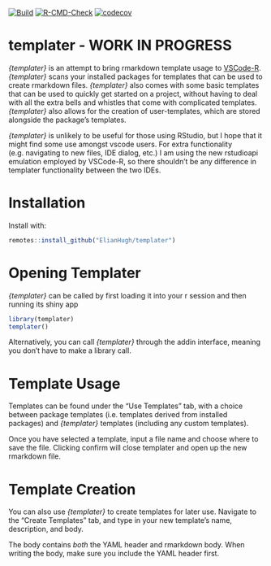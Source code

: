 
<!-- badges: start -->

[![Build](https://travis-ci.com/ElianHugh/templater.svg?token=gH35B76qsVbgqgsMRb83&branch=master)](https://travis-ci.com/ElianHugh/templater)
[![R-CMD-Check](https://github.com/ElianHugh/templater/workflows/R-CMD-check/badge.svg)](https://github.com/ElianHugh/templater/actions)
[![codecov](https://codecov.io/gh/ElianHugh/templater/branch/master/graph/badge.svg?token=7BXS4HSBDX)](https://codecov.io/gh/ElianHugh/templater)
<!-- badges: end -->

# templater - WORK IN PROGRESS

*{templater}* is an attempt to bring rmarkdown template usage to
[VSCode-R](https://github.com/Ikuyadeu/vscode-R). *{templater}* scans
your installed packages for templates that can be used to create
rmarkdown files. *{templater}* also comes with some basic templates that
can be used to quickly get started on a project, without having to deal
with all the extra bells and whistles that come with complicated
templates. *{templater}* also allows for the creation of user-templates,
which are stored alongside the package’s templates.

*{templater}* is unlikely to be useful for those using RStudio, but I
hope that it might find some use amongst vscode users. For extra
functionality (e.g. navigating to new files, IDE dialog, etc.) I am
using the new rstudioapi emulation employed by VSCode-R, so there
shouldn’t be any difference in templater functionality between the two
IDEs.

# Installation

Install with:

``` r
remotes::install_github("ElianHugh/templater")
```

# Opening Templater

*{templater}* can be called by first loading it into your r session and
then running its shiny app

``` r
library(templater)
templater()
```

Alternatively, you can call *{templater}* through the addin interface,
meaning you don’t have to make a library call.

# Template Usage

Templates can be found under the “Use Templates” tab, with a choice
between package templates (i.e. templates derived from installed
packages) and *{templater}* templates (including any custom templates).

Once you have selected a template, input a file name and choose where to
save the file. Clicking confirm will close templater and open up the new
rmarkdown file.

# Template Creation

You can also use *{templater}* to create templates for later use.
Navigate to the “Create Templates” tab, and type in your new template’s
name, description, and body.

The body contains *both* the YAML header and rmarkdown body. When
writing the body, make sure you include the YAML header first.
